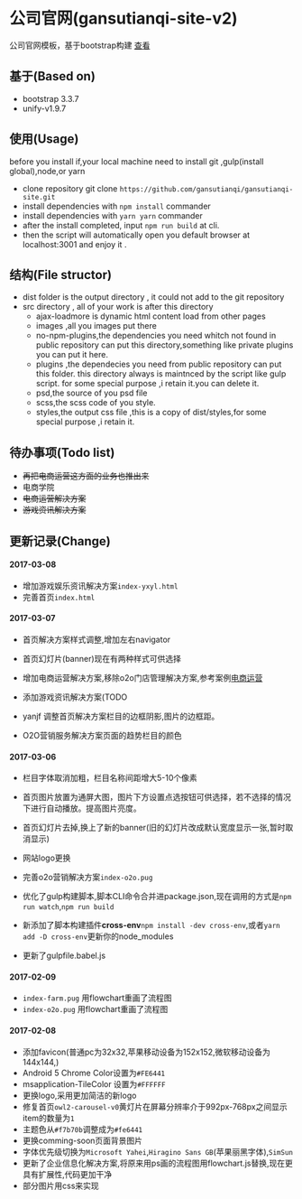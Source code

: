 # 公司官网(gansutianqi-site-v2)
公司官网模板，基于bootstrap构建 [查看](http://1.jq2.com:8082/)

## 基于(Based on)
+ bootstrap 3.3.7
+ unify-v1.9.7

## 使用(Usage)
before you install if,your local machine need to install git ,gulp(install global),node,or yarn
+ clone repository git clone `https://github.com/gansutianqi/gansutianqi-site.git`
+ install dependencies with `npm install` commander
+ install dependencies with `yarn yarn` commander
+ after the install completed, input `npm run build` at cli.
+ then the script will automatically open you default browser at localhost:3001 and enjoy it .

## 结构(File structor)
 + dist folder is the output directory , it could not add to the git repository
 + src directory , all of your work is after this directory
    + ajax-loadmore is dynamic html content load from other pages
    + images ,all you images put there
    + no-npm-plugins,the dependencies you need whitch not found in public repository can put this directory,something like private plugins you can put it here.
    + plugins ,the dependecies you need from public repository can put this folder. this directory always is maintnced by the script like gulp script. for some special purpose ,i retain it.you can delete it.
    + psd,the source of you psd file
    + scss,the scss code of you style.
    + styles,the output css file ,this is a copy of dist/styles,for some special purpose ,i retain it.

## 待办事项(Todo list)
+ ~~再把电商运营这方面的业务也推出来~~
+ 电商学院
+ ~~电商运营解决方案~~
+ ~~游戏资讯解决方案~~

## 更新记录(Change)

#### 2017-03-08
+ 增加游戏娱乐资讯解决方案`index-yxyl.html`
+ 完善首页`index.html`


#### 2017-03-07
+ 首页解决方案样式调整,增加左右navigator
+ 首页幻灯片(banner)现在有两种样式可供选择
+ 增加电商运营解决方案,移除o2o门店管理解决方案,参考案例[电商运营](http://www.irelint.com/ebusiness)
+ 添加游戏资讯解决方案(TODO


+ yanjf 调整首页解决方案栏目的边框阴影,图片的边框距。
+ O2O营销服务解决方案页面的趋势栏目的颜色

#### 2017-03-06
+ 栏目字体取消加粗，栏目名称间距增大5-10个像素
+ 首页图片放置为通屏大图，图片下方设置点选按钮可供选择，若不选择的情况下进行自动播放。提高图片亮度。
+ 首页幻灯片去掉,换上了新的banner(旧的幻灯片改成默认宽度显示一张,暂时取消显示)
+ 网站logo更换
+ 完善o2o营销解决方案`index-o2o.pug`

+ 优化了gulp构建脚本,脚本CLI命令合并进package.json,现在调用的方式是`npm run watch`,`npm run build`
+ 新添加了脚本构建插件**cross-env**`npm install -dev cross-env`,或者`yarn add -D cross-env`更新你的node_modules
+ 更新了gulpfile.babel.js

#### 2017-02-09
+ `index-farm.pug` 用flowchart重画了流程图
+ `index-o2o.pug` 用flowchart重画了流程图

#### 2017-02-08
+ 添加favicon(普通pc为32x32,苹果移动设备为152x152,微软移动设备为144x144,)
+ Android 5 Chrome Color设置为`#FE6441`
+ msapplication-TileColor 设置为`#FFFFFF`
+ 更换logo,采用更加简洁的新logo
+ 修复首页`owl2-carousel-v0`黄灯片在屏幕分辨率介于992px-768px之间显示item的数量为`1`
+ 主题色从`#f7b70b`调整成为`#fe6441`
+ 更换comming-soon页面背景图片
+ 字体优先级切换为`Microsoft Yahei`,`Hiragino Sans GB`(苹果丽黑字体),`SimSun`
+ 更新了企业信息化解决方案,将原来用ps画的流程图用flowchart.js替换,现在更具有扩展性,代码更加干净
+ 部分图片用css来实现

